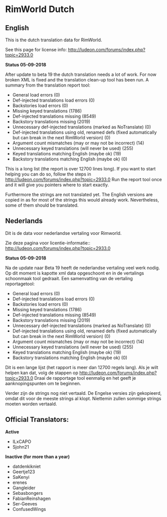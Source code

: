 # RimWorld Dutch
## English
This is the dutch translation data for RimWorld.

See this page for license info:
http://ludeon.com/forums/index.php?topic=2933.0

**Status 05-09-2018**

After update to beta 19 the dutch translation needs a lot of work.
For now broken XML is fixed and the translation clean-up tool has been run.
A summary from the translation report tool:
- General load errors (0)
- Def-injected translations load errors (0)
- Backstories load errors (0)
- Missing keyed translations (1786)
- Def-injected translations missing (8549)
- Backstory translations missing (2019)
- Unnecessary def-injected translations (marked as NoTranslate) (0)
- Def-injected translations using old, renamed defs (fixed automatically but can break in the next RimWorld version) (0)
- Argument count mismatches (may or may not be incorrect) (14) 
- Unnecessary keyed translations (will never be used) (255)
- Keyed translations matching English (maybe ok) (19)
- Backstory translations matching English (maybe ok) (0)

This is a long list (the report is over 12700 lines long). If you want to start helping you can do so, follow the steps in http://ludeon.com/forums/index.php?topic=2933.0
Run the report tool once and it will give you pointers where to start exactly.

Furthermore the strings are not translated yet. The English versions are copied in as for most of the strings this would already work. Nevertheless, some of them should be translated.

## Nederlands
Dit is de data voor nederlandse vertaling voor Rimworld.

Zie deze pagina voor licentie-informatie::
http://ludeon.com/forums/index.php?topic=2933.0

**Status 05-09-2018**

Na de update naar Beta 19 heeft de nederlandse vertaling veel werk nodig.
Op dit moment is kapotte xml data opgeschoont en in de vertalings schoonmaak tool gedraait.
Een samenvatting van de vertaling reportagetool:
- General load errors (0)
- Def-injected translations load errors (0)
- Backstories load errors (0)
- Missing keyed translations (1786)
- Def-injected translations missing (8549)
- Backstory translations missing (2019)
- Unnecessary def-injected translations (marked as NoTranslate) (0)
- Def-injected translations using old, renamed defs (fixed automatically but can break in the next RimWorld version) (0)
- Argument count mismatches (may or may not be incorrect) (14) 
- Unnecessary keyed translations (will never be used) (255)
- Keyed translations matching English (maybe ok) (19)
- Backstory translations matching English (maybe ok) (0)

Dit is een lange lijst (het rapport is meer dan 12700 regels lang). Als je wilt helpen kan dat, volg de stappen op http://ludeon.com/forums/index.php?topic=2933.0
Draai de rapportage tool eenmalig en het geeft je aanknopingspunten om te beginnen.

Verder zijn de strings nog niet vertaald. De Engelse versies zijn gekopieerd, omdat dit voor de meeste strings al klopt. Niettemin zullen sommige strings moeten worden vertaald.

## Official Translators:
**Active**
- ILxCAPO
- Sjohn21

**Inactive (for more than a year)**
- datdenkikniet
- Geertje123
- SaKenyi
- erenes
- Gangleider
- Sebasbongers
- FabianReinshagen
- Ser-Geeves
- ConfusedWings

